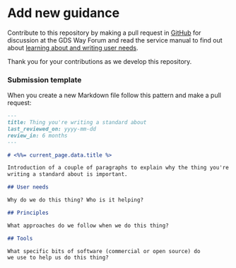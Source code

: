 # Add new guidance

Contribute to this repository by making a pull request in [GitHub](https://github.com/alphagov/gds-way) for discussion at the GDS Way Forum and read the service manual to find out about
[learning about and writing user needs](https://www.gov.uk/service-manual/user-research/start-by-learning-user-needs).

Thank you for your contributions as we develop this repository.

### Submission template

When you create a new Markdown file follow this pattern and make a pull request:

```markdown
---
title: Thing you're writing a standard about
last_reviewed_on: yyyy-mm-dd
review_in: 6 months
---

# <%%= current_page.data.title %>

Introduction of a couple of paragraphs to explain why the thing you're
writing a standard about is important.

## User needs

Why do we do this thing? Who is it helping?

## Principles

What approaches do we follow when we do this thing?

## Tools

What specific bits of software (commercial or open source) do
we use to help us do this thing?
```
